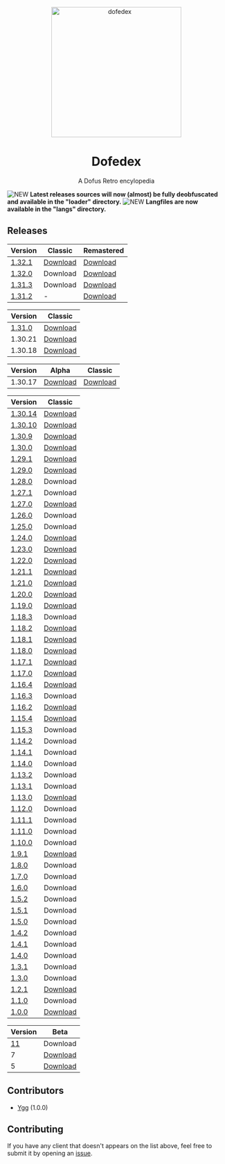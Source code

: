 <p align="center">
	<img
		alt="dofedex"
		src="https://raw.githubusercontent.com/dofera/dofedex/master/dofedex.png"
		width="300"
	/>
</p>
<h1 align="center">Dofedex</h1>
<p align="center">A Dofus Retro encylopedia</p>

![NEW](https://img.shields.io/static/v1?label=&message=NEW&color=red) **Latest releases sources will now (almost) be fully deobfuscated and available in the "loader" directory.**
![NEW](https://img.shields.io/static/v1?label=&message=NEW&color=red) **Langfiles are now available in the "langs" directory.**

## Releases

| Version | Classic | Remastered |
| - | - | - |
| [1.32.1](https://www.dofus.com/fr/forum/1747-actualite/2331667-maj-dofus-retro-1-32-1) | [Download](https://github.com/dofera/dofedex/releases/download/1.32.1/dofus-1.32.1.zip) | [Download](https://github.com/dofera/dofedex/releases/download/1.32.1-remastered/dofus-1.32.1-remastered.zip) |
| [1.32.0](https://www.dofus.com/fr/mmorpg/actualites/news/1155616-maj-1-32-demain-serveurs-retro) | Download | [Download](https://github.com/dofera/dofedex/releases/download/1.32.0-remastered/dofus-1.32.0-remastered.zip)
| [1.31.3](https://www.dofus.com/fr/forum/1747-actualite/2323644-maj-dofus-retro-1-31-3) | Download | [Download](https://github.com/dofera/dofedex/releases/download/1.31.3-remastered/dofus-1.31.3-remastered.zip)
| [1.31.2](https://www.dofus.com/fr/forum/1751-dofus-retro/2321937-maj-dofus-retro-1-31-2-remastered) | - | [Download](https://github.com/dofera/dofedex/releases/download/1.31.2-remastered/dofus-1.31.2-remastered.zip)

| Version | Classic |
| - | - |
| [1.31.0](https://www.dofus.com/fr/forum/1751-dofus-retro/2319640-maj-dofus-retro-1-31) | [Download](https://github.com/dofera/dofedex/releases/download/1.31.0/dofus-1.31.0.zip) |
| 1.30.21 | [Download](https://github.com/dofera/dofedex/releases/download/1.30.21/dofus-1.30.21.zip) |
| 1.30.18 | [Download](https://github.com/dofera/dofedex/releases/download/1.30.18/dofus-1.30.18.zip) |

| Version | Alpha | Classic |
| - | - | - |
| 1.30.17 | [Download](https://github.com/dofera/dofedex/releases/download/1.30.17-alpha/dofus-1.30.17-alpha.zip) | [Download](https://github.com/dofera/dofedex/releases/download/1.30.17/dofus-1.30.17.zip) |

| Version | Classic |
| - | - |
| [1.30.14](https://www.dofus.com/fr/forum/1751-dofus-retro/2319639-maj-dofus-retro-1-30-14) | [Download](https://github.com/dofera/dofedex/releases/download/1.30.14/dofus-1.30.14.zip) |
| [1.30.10](https://www.dofus.com/fr/forum/1751-dofus-retro/2319638-maj-dofus-retro-1-30-10) | [Download](https://github.com/dofera/dofedex/releases/download/1.30.10/dofus-1.30.10.zip) |
| [1.30.9](https://www.dofus.com/fr/forum/1751-dofus-retro/2319637-maj-dofus-retro-1-30-9) | [Download](https://github.com/dofera/dofedex/releases/download/1.30.9/dofus-1.30.9.zip) |
| [1.30.0](https://www.dofus.com/fr/forum/1751-dofus-retro/2319636-maj-dofus-retro-1-30) | [Download](https://github.com/dofera/dofedex/releases/download/1.30.0/dofus-1.30.0.zip) |
| [1.29.1](https://www.dofus.com/fr/forum/1750-dofus/330165-modifications-apportees-version-1-29-1-15-12-09) | [Download](https://github.com/dofera/dofedex/releases/download/1.29.1/dofus-1.29.1.zip) |
| [1.29.0](https://www.dofus.com/fr/forum/1750-dofus/304987-version-1-29) | [Download](https://github.com/dofera/dofedex/releases/download/1.29.0/dofus-1.29.0.zip) |
| [1.28.0](https://www.dofus.com/fr/forum/1750-dofus/286170-version-1-28) | Download |
| [1.27.1](https://www.dofus.com/fr/forum/1750-dofus/260877-patch-1-27-1-retour-boucliers) | Download |
| [1.27.0](https://www.dofus.com/fr/forum/1750-dofus/242641-version-1-27) | [Download](https://github.com/dofera/dofedex/releases/download/1.27.0/dofus-1.27.0.zip) |
| [1.26.0](https://www.dofus.com/fr/forum/1750-dofus/202463-version-1-26) | Download |
| [1.25.0](https://www.dofus.com/fr/forum/1750-dofus/176947-version-1-25) | Download |
| [1.24.0](https://www.dofus.com/fr/forum/1750-dofus/151193-version-1-24) | [Download](https://github.com/dofera/dofedex/releases/download/1.24.0/dofus-1.24.0.zip) |
| [1.23.0](https://www.dofus.com/fr/forum/1750-dofus/139210-nouvelle-version-1-23) | [Download](https://github.com/dofera/dofedex/releases/download/1.23.0/dofus-1.23.0.zip) |
| [1.22.0](https://www.dofus.com/fr/forum/1750-dofus/132932-version-1-22-bientot-disponible) | [Download](https://github.com/dofera/dofedex/releases/download/1.22.0/dofus-1.22.0.zip) |
| [1.21.1](https://www.dofus.com/fr/forum/1750-dofus/126337-version-1-21-1-disponible) | [Download](https://github.com/dofera/dofedex/releases/download/1.21.1/dofus-1.21.1.zip) |
| [1.21.0](https://www.dofus.com/fr/forum/1750-dofus/117027-version-1-21-disponible-18-12-07) | [Download](https://github.com/dofera/dofedex/releases/download/1.21.0/dofus-1.21.0.zip) |
| [1.20.0](https://www.dofus.com/fr/forum/1750-dofus/104993-nouvelle-extension-ile-otomai) | [Download](https://github.com/dofera/dofedex/releases/download/1.20.0/dofus-1.20.0.zip) |
| [1.19.0](https://www.dofus.com/fr/forum/1750-dofus/91090-mise-jour-1-19) | [Download](https://github.com/dofera/dofedex/releases/download/1.19.0/dofus-1.19.0.zip) |
| [1.18.3](https://www.dofus.com/fr/forum/1750-dofus/88301-nouvelle-version-1-18-3-beta-disponible-serveur-test) | Download |
| [1.18.2](https://www.dofus.com/fr/forum/1750-dofus/85187-version-1-18-2) | [Download](https://github.com/dofera/dofedex/releases/download/1.18.2/dofus-1.18.2.zip) |
| [1.18.1](https://www.dofus.com/fr/forum/1750-dofus/78713-version-optionelle-1-18-1) | [Download](https://github.com/dofera/dofedex/releases/download/1.18.1/dofus-1.18.1.zip) |
| [1.18.0](https://www.dofus.com/fr/forum/1750-dofus/78106-version-1-18-incarnam) | [Download](https://github.com/dofera/dofedex/releases/download/1.18.0/dofus-1.18.0.zip) |
| [1.17.1](https://www.dofus.com/fr/forum/1750-dofus/73554-mise-jour-obligatoire-1-17-1) | [Download](https://github.com/dofera/dofedex/releases/download/1.17.1/dofus-1.17.1.zip) |
| [1.17.0](https://www.dofus.com/fr/forum/1750-dofus/70811-nouvelle-version-1-17) | [Download](https://github.com/dofera/dofedex/releases/download/1.17.0/dofus-1.17.0.zip) |
| [1.16.4](https://www.dofus.com/fr/forum/1750-dofus/66548-patch-facultatif-1-16-4) | [Download](https://github.com/dofera/dofedex/releases/download/1.16.4/dofus-1.16.4.zip) |
| [1.16.3](https://www.dofus.com/fr/forum/1750-dofus/63692-patch-facultatif-1-16-3-client-1-16-2) | Download |
| [1.16.2](https://www.dofus.com/fr/forum/1750-dofus/62128-details-informations-propos-prochaine-mise-jour-1-16-2-dofus) | [Download](https://github.com/dofera/dofedex/releases/download/1.16.2/dofus-1.16.2.zip) |
| [1.15.4](https://www.dofus.com/fr/forum/1750-dofus/57000-nouveau-client-facultatif-1-15-4) | [Download](https://github.com/dofera/dofedex/releases/download/1.15.4/dofus-1.15.4.zip) |
| [1.15.3](https://www.dofus.com/fr/forum/1750-dofus/55914-prochaine-mise-jour-client-1-15-3) | Download |
| [1.14.2](https://www.dofus.com/fr/forum/1750-dofus/51513-nouveau-client-dofus-1-14-2) | Download |
| [1.14.1](https://www.dofus.com/fr/forum/1750-dofus/44277-nouvelle-version-1-14-1-maintenances) | Download |
| [1.14.0](https://www.dofus.com/fr/forum/1750-dofus/42374-nouvelle-version-1-14-dofus) | Download |
| [1.13.2](https://www.dofus.com/fr/forum/1750-dofus/31332-version-1-13-2-maintenanc) | Download |
| [1.13.1](https://www.dofus.com/fr/forum/1750-dofus/28490-nouveau-client-1-13-1) | Download |
| [1.13.0](https://www.dofus.com/fr/forum/1750-dofus/28043-mise-jour-14-mars) | [Download](https://github.com/dofera/dofedex/releases/download/1.13.0/dofus-1.13.0.zip) |
| [1.12.0](https://www.dofus.com/fr/forum/1750-dofus/27073-liste-ajouts-extension-pandala) | Download |
| [1.11.1](https://www.dofus.com/fr/forum/1750-dofus/23337-mise-jour-noel) | Download |
| [1.11.0](https://www.dofus.com/fr/forum/1750-dofus/22310-mise-jour-22-11-05) | Download |
| [1.10.0](https://www.dofus.com/fr/forum/1750-dofus/20475-informations-mise-jour-25-10-05) | Download |
| [1.9.1](https://www.dofus.com/fr/forum/1750-dofus/17464-petites-modifications-venir) | [Download](https://github.com/dofera/dofedex/releases/download/1.9.1/dofus-1.9.1.zip) |
| [1.8.0](https://www.dofus.com/fr/forum/1750-dofus/17140-modifications-version-1-8) | Download |
| [1.7.0](https://www.dofus.com/fr/forum/1750-dofus/15913-mise-jour-28-06-05) | Download |
| [1.6.0](https://web.archive.org/web/20050420234353/http://www.dofus.com/?page=news&rubrique=v1.6.0&contenu=v1.6.0) | Download |
| [1.5.2](https://web.archive.org/web/20050310081157/http://www.dofus.com/?page=news&rubrique=v1.5.2&contenu=v1.5.2) | Download |
| [1.5.1](https://web.archive.org/web/20050325035159/http://www.dofus.com/index.php?page=news&rubrique=v1.5.1&contenu=v1.5.1) | Download |
| [1.5.0](https://web.archive.org/web/20050228173433/http://www.dofus.com/index.php?page=news&rubrique=v1.5.0&contenu=v1.5.0) | Download |
| [1.4.2](https://web.archive.org/web/20050126004915/http://www.dofus.com/?page=news&rubrique=v1.4.2&contenu=v1.4.2) | Download |
| [1.4.1](https://web.archive.org/web/20041223155610/http://www.dofus.com/?page=news&rubrique=v1.4.1&contenu=v1.4.1) | Download |
| [1.4.0](https://web.archive.org/web/20041221193544/http://www.dofus.com/?page=news&rubrique=v1.4.0&contenu=v1.4.0) | Download |
| [1.3.1](https://web.archive.org/web/20041210170330/http://www.dofus.com/?page=news&rubrique=v1.3.1&contenu=v1.3.1) | Download |
| [1.3.0](https://web.archive.org/web/20050126132819/http://www.dofus.com/?page=news&rubrique=v1.4.2&contenu=v1.3.0) | Download |
| [1.2.1](https://web.archive.org/web/20041112070926/http://www.dofus.com/?page=news&rubrique=v1.2.1&contenu=v1.2.1) | [Download](https://github.com/dofera/dofedex/releases/download/1.2.1/dofus-1.2.1.zip) |
| [1.1.0](https://web.archive.org/web/20041028220648/http://www.dofus.com/?page=news&rubrique=v1.1&contenu=v1.1) | Download |
| [1.0.0](https://web.archive.org/web/20040921070937/http://www.dofus.com/?page=news&rubrique=v1.0&contenu=v1.0) | [Download](https://github.com/dofera/dofedex/releases/download/1.0.0/dofus-1.0.0.zip) |

| Version | Beta |
| - | - |
| [11](https://web.archive.org/web/20040605182939/http://dofus.com/?page=informations&rubrique=news&contenu=news_display&idnews=82) | Download |
| 7 | [Download](https://github.com/dofera/dofedex/releases/download/7b/dofus-7b.zip) |
| 5 | [Download](https://github.com/dofera/dofedex/releases/download/5b/dofus-5b.zip) |

## Contributors

- [Ygg](https://github.com/Yggdrasilife) (1.0.0)

## Contributing

If you have any client that doesn't appears on the list above, feel free to submit it by opening an [issue](https://github.com/dofera/dofedex/issues/new).
